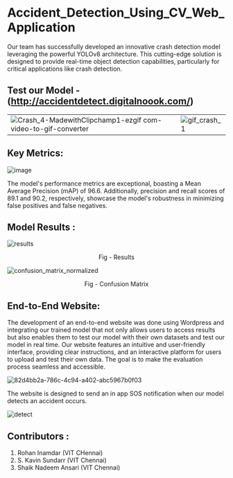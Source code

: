 # Accident_Detection_Using_CV_Web_Application

Our team has successfully developed an innovative crash detection model leveraging the powerful YOLOv8 architecture. This cutting-edge solution is designed to provide real-time object detection capabilities, particularly for critical applications like crash detection.
## Test our Model - (http://accidentdetect.digitalnoook.com/)

|                                     |                                     |
| ----------------------------------- | ----------------------------------- |
| ![Crash_4-MadewithClipchamp1-ezgif com-video-to-gif-converter](https://github.com/irohan0/Crash-Detection/assets/121719717/7f4b0ab7-decd-4869-810d-bc914c50628b) | ![gif_crash_1](https://github.com/irohan0/Crash-Detection/assets/121719717/6650d8f2-d5da-4574-98eb-a588589f8f13) |

  

## Key Metrics:
![image](https://github.com/irohan0/Crash-Detection/assets/121719717/2d62cdf2-888c-4cbc-a314-a095c7e66bcd)

The model's performance metrics are exceptional, boasting a Mean Average Precision (mAP) of 96.6. Additionally, precision and recall scores of 89.1 and 90.2, respectively, showcase the model's robustness in minimizing false positives and false negatives.

## Model Results :
![results](https://github.com/irohan0/Crash-Detection/assets/121719717/220c462c-9077-4279-af4a-94302d9b5394)
<p align="center">
Fig - Results
</p>
                                         
                                         
![confusion_matrix_normalized](https://github.com/irohan0/Crash-Detection/assets/121719717/e892bf6f-3313-42c2-bba8-25a3d755f10d)
<p align="center">
Fig - Confusion Matrix
</p>

## End-to-End Website:

The development of an end-to-end website was done using Wordpress and integrating our trained model that not only allows users to access results but also enables them to test our model with their own datasets and test our model in real time. Our website features an intuitive and user-friendly interface, providing clear instructions, and an interactive platform for users to upload and test their own data. The goal is to make the evaluation process seamless and accessible.

![82d4bb2a-786c-4c94-a402-abc5967b0f03](https://github.com/irohan0/Crash-Detection/assets/121719717/1be2a938-0bfa-4744-bffb-aa9fbbad67e1)

The website is designed to send an in app SOS notification when our model detects an accident occurs.

![detect](https://github.com/irohan0/Crash-Detection/assets/121719717/a852a1cb-b9a8-4f4d-9414-540dfd0f393d)


## Contributors :
1. Rohan Inamdar (VIT CHennai)
2. S. Kavin Sundarr (VIT Chennai)
3. Shaik Nadeem Ansari (VIT Chennai)
